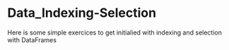 # Data_Indexing-Selection
Here is some simple exercices to get initialied with indexing and selection with DataFrames
